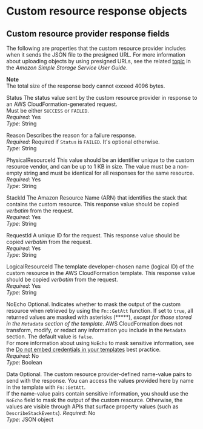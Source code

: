 # Custom resource response objects<a name="crpg-ref-responses"></a>

## Custom resource provider response fields<a name="crpg-ref-responses-fields"></a>

The following are properties that the custom resource provider includes when it sends the JSON file to the presigned URL\. For more information about uploading objects by using presigned URLs, see the related [topic](https://docs.aws.amazon.com/AmazonS3/latest/dev/PresignedUrlUploadObject.html) in the *Amazon Simple Storage Service User Guide*\.

**Note**  
The total size of the response body cannot exceed 4096 bytes\.

Status  <a name="crpg-ref-responses-status"></a>
The status value sent by the custom resource provider in response to an AWS CloudFormation\-generated request\.  
Must be either `SUCCESS` or `FAILED`\.  
*Required*: Yes  
*Type*: String

Reason  <a name="crpg-ref-responses-reason"></a>
Describes the reason for a failure response\.  
*Required*: Required if `Status` is `FAILED`\. It's optional otherwise\.  
*Type*: String

PhysicalResourceId  <a name="crpg-ref-responses-physicalresourceid"></a>
This value should be an identifier unique to the custom resource vendor, and can be up to 1 KB in size\. The value must be a non\-empty string and must be identical for all responses for the same resource\.  
*Required*: Yes  
*Type*: String

StackId  <a name="crpg-ref-responses-stackid"></a>
The Amazon Resource Name \(ARN\) that identifies the stack that contains the custom resource\. This response value should be copied *verbatim* from the request\.  
*Required*: Yes  
*Type*: String

RequestId  <a name="crpg-ref-responses-requestid"></a>
A unique ID for the request\. This response value should be copied *verbatim* from the request\.  
*Required*: Yes  
*Type*: String

LogicalResourceId  <a name="crpg-ref-responses-logicalresourceid"></a>
The template developer\-chosen name \(logical ID\) of the custom resource in the AWS CloudFormation template\. This response value should be copied *verbatim* from the request\.  
*Required*: Yes  
*Type*: String

NoEcho  <a name="crpg-ref-responses-noecho"></a>
Optional\. Indicates whether to mask the output of the custom resource when retrieved by using the `Fn::GetAtt` function\. If set to `true`, all returned values are masked with asterisks \(\*\*\*\*\*\), *except for those stored in the `Metadata` section of the template*\. AWS CloudFormation does not transform, modify, or redact any information you include in the `Metadata` section\. The default value is `false`\.  
For more information about using `NoEcho` to mask sensitive information, see the [Do not embed credentials in your templates](https://docs.aws.amazon.com/AWSCloudFormation/latest/UserGuide/best-practices.html#creds) best practice\.  
*Required*: No  
*Type*: Boolean

Data  <a name="crpg-ref-responses-data"></a>
Optional\. The custom resource provider\-defined name\-value pairs to send with the response\. You can access the values provided here by name in the template with `Fn::GetAtt`\.  
If the name\-value pairs contain sensitive information, you should use the `NoEcho` field to mask the output of the custom resource\. Otherwise, the values are visible through APIs that surface property values \(such as `DescribeStackEvents`\)\.
*Required*: No  
*Type*: JSON object